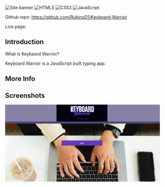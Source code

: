 ![Site banner](../keyboard%20warrior/assets/images/readmeBanner.png)
![HTML5](https://img.shields.io/badge/html5-%23E34F26.svg?style=for-the-badge&logo=html5&logoColor=white) ![CSS3](https://img.shields.io/badge/css3-%231572B6.svg?style=for-the-badge&logo=css3&logoColor=white) ![JavaScript](https://img.shields.io/badge/javascript-%23323330.svg?style=for-the-badge&logo=javascript&logoColor=%23F7DF1E)

Github repo: https://github.com/RubinoD1/Keyboard-Warrior

Live page:

## Introduction
What is Keybaord Warrior?

Keyboard Warrior is a JavaScript built typing app. 

## More Info 

## Screenshots
![Homepage](/assets/images/screenshots/homepage.png)







